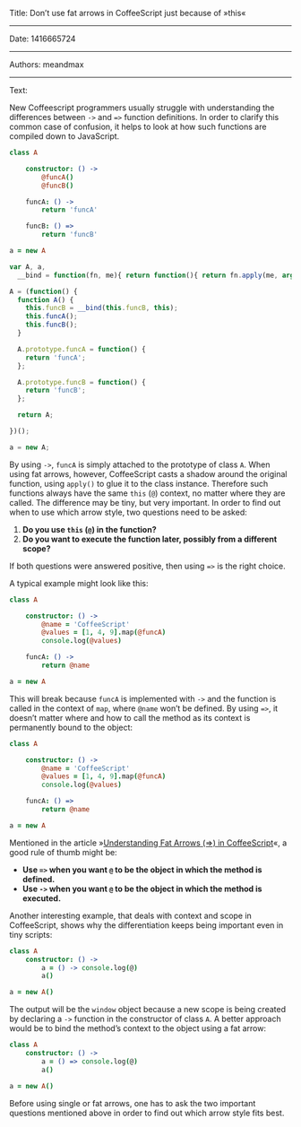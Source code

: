 Title: Don’t use fat arrows in CoffeeScript just because of »this«

-----

Date: 1416665724

-----

Authors: meandmax

-----

Text:

New Coffeescript programmers usually struggle with understanding the differences between `->` and `=>` function definitions. In order to clarify this common case of confusion, it helps to look at how such functions are compiled down to JavaScript.

```coffeescript
class A

    constructor: () ->
        @funcA()
        @funcB()

    funcA: () ->
        return 'funcA'

    funcB: () =>
        return 'funcB'

a = new A
```

```javascript
var A, a,
  __bind = function(fn, me){ return function(){ return fn.apply(me, arguments); }; };

A = (function() {
  function A() {
    this.funcB = __bind(this.funcB, this);
    this.funcA();
    this.funcB();
  }

  A.prototype.funcA = function() {
    return 'funcA';
  };

  A.prototype.funcB = function() {
    return 'funcB';
  };

  return A;

})();

a = new A;
```

By using `->`, `funcA` is simply attached to the prototype of class `A`. When using fat arrows, however, CoffeeScript casts a shadow around the original function, using `apply()` to glue it to the class instance. Therefore such functions always have the same `this` (`@`) context, no matter where they are called. The difference may be tiny, but very important. In order to find out when to use which arrow style, two questions need to be asked:

1. **Do you use `this` (`@`) in the function?**  
2. **Do you want to execute the function later, possibly from a different scope?**

If both questions were answered positive, then using `=>` is the right choice.

A typical example might look like this:

```coffeescript
class A

    constructor: () ->
        @name = 'CoffeeScript'
        @values = [1, 4, 9].map(@funcA)
        console.log(@values)

    funcA: () ->
        return @name

a = new A
```

This will break because `funcA` is implemented with `->` and the function is called in the context of `map`, where `@name` won’t be defined. By using `=>`, it doesn’t matter where and how to call the method as its context is permanently bound to the object:

```coffeescript
class A

    constructor: () ->
        @name = 'CoffeeScript'
        @values = [1, 4, 9].map(@funcA)
        console.log(@values)

    funcA: () =>
        return @name

a = new A
```

Mentioned in the article »[Understanding Fat Arrows (=>) in CoffeeScript](http://webapplog.com/understanding-fat-arrows-in-CoffeeScript/)«, a good rule of thumb might be:

* **Use `=>` when you want `@` to be the object in which the method is defined.**  
* **Use `->` when you want `@` to be the object in which the method is executed.**

Another interesting example, that deals with context and scope in CoffeeScript, shows why the differentiation keeps being important even in tiny scripts: 

```coffeescript
class A
    constructor: () ->
        a = () -> console.log(@)
        a()

a = new A()
```

The output will be the `window` object because a new scope is being created by declaring a `->` function in the constructor of class `A`. A better approach would be to bind the method’s context to the object using a fat arrow: 

```coffeescript
class A
    constructor: () ->
        a = () => console.log(@)
        a()

a = new A()
```

Before using single or fat arrows, one has to ask the two important questions mentioned above in order to find out which arrow style fits best.
